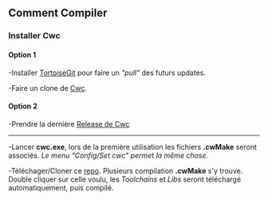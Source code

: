 ## Comment Compiler

### Installer Cwc

#### Option 1
-Installer [TortoiseGit](https://tortoisegit.org/download/) pour faire un _"pull"_ des futurs updates.

-Faire un clone de [Cwc](https://github.com/VLiance/Cwc.git). 

#### Option 2
-Prendre la dernière [Release de Cwc](https://github.com/VLiance/Cwc/releases)

***

-Lancer **cwc.exe**, lors de la première utilisation les fichiers **.cwMake** seront associés. *Le menu "Config/Set cwc" permet la même chose.*

-Téléchager/Cloner ce [repo](https://github.com/Cwc-Lib/NazaraEngine_LibTester/archive/master.zip). Plusieurs compilation **.cwMake** s'y trouve. Double cliquer sur celle voulu, les *Toolchains* et *Libs* seront téléchargé automatiquement, puis compilé.
